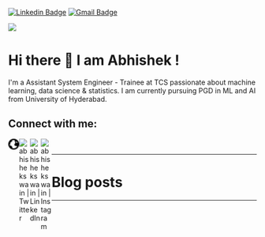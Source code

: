 [![Linkedin Badge](https://img.shields.io/badge/-LinkedIn-blue?style=for-the-badge&logo=Linkedin&logoColor=white&link=https://www.linkedin.com/in/abhishek-s-4a20819a/)](https://www.linkedin.com/in/abhishek-s-4a20819a/) [![Gmail Badge](https://img.shields.io/badge/-Gmail-c14438?style=for-the-badge&logo=Gmail&logoColor=white&link=mailto:abhiswain.it.20160@gmail.com)](abhiswain.it.2016@gmail.com@gmail.com)

![](https://komarev.com/ghpvc/?username=Abhiswain97)

# Hi there 👋 I am Abhishek !

I'm a Assistant System Engineer - Trainee at TCS passionate about machine learning, data science & statistics. 
I am currently pursuing PGD in ML and AI from University of Hyderabad.

## Connect with me:

[<img align="left" alt="abhishekswain.me" width="22px" src="https://raw.githubusercontent.com/iconic/open-iconic/master/svg/globe.svg" />][website]
[<img align="left" alt="abhishekswain | Twitter" width="22px" src="https://cdn.jsdelivr.net/npm/simple-icons@v3/icons/twitter.svg" />][twitter]
[<img align="left" alt="abhishekswain | LinkedIn" width="22px" src="https://cdn.jsdelivr.net/npm/simple-icons@v3/icons/linkedin.svg" />][linkedin]
[<img align="left" alt="abhishekswain | Instagram" width="22px" src="https://cdn.jsdelivr.net/npm/simple-icons@v3/icons/instagram.svg" />][instagram]

<br>

----

# Blog posts
<!-- BLOG-POST-LIST:START -->
<!-- BLOG-POST-LIST:END -->

----

[website]: https://abhishekswain.me/
[twitter]: https://twitter.com/Abhi08asAs
[instagram]: https://www.instagram.com/abhiswain/
[linkedin]: https://www.linkedin.com/in/abhishek-s-4a20819a/
